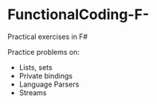# FunctionalCoding-F-
Practical exercises in F#

Practice problems on:
  - Lists, sets
  - Private bindings
  - Language Parsers 
  - Streams 
